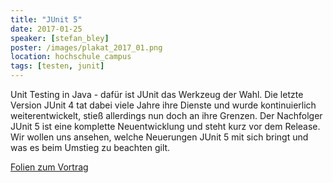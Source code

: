 ```yaml
---
title: "JUnit 5"
date: 2017-01-25
speaker: [stefan_bley]
poster: /images/plakat_2017_01.png
location: hochschule_campus
tags: [testen, junit]
---
```


Unit Testing in Java - dafür ist JUnit das Werkzeug der Wahl. Die letzte Version JUnit 4 tat dabei viele Jahre ihre Dienste und wurde kontinuierlich weiterentwickelt, stieß allerdings nun doch an ihre Grenzen. Der Nachfolger JUnit 5 ist eine komplette Neuentwicklung und steht kurz vor dem Release. Wir wollen uns ansehen, welche Neuerungen JUnit 5 mit sich bringt und was es beim Umstieg zu beachten gilt.

<a href="http://jug-gr.de/downloads/juggr_jUnit5.pdf">Folien zum Vortrag</a>
